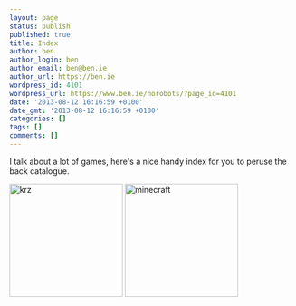```yaml
---
layout: page
status: publish
published: true
title: Index
author: ben
author_login: ben
author_email: ben@ben.ie
author_url: https://ben.ie
wordpress_id: 4101
wordpress_url: https://www.ben.ie/norobots/?page_id=4101
date: '2013-08-12 16:16:59 +0100'
date_gmt: '2013-08-12 16:16:59 +0100'
categories: []
tags: []
comments: []
---
```

<p>I talk about a lot of games, here's a nice handy index for you to peruse the back catalogue.</p>
<p><a href="https://www.ben.ie/norobots/game/kr0/"><img class="alignnone size-full wp-image-4109" alt="krz" src="https://thenorobotsblog.com/wp-content/uploads/2013/08/krz.png" width="200" height="200" /></a> <a href="https://www.ben.ie/norobots/game/minecraft/"><img class="alignnone size-full wp-image-4112" alt="minecraft" src="https://thenorobotsblog.com/wp-content/uploads/2013/08/minecraft.png" width="200" height="200" /></a></p>

